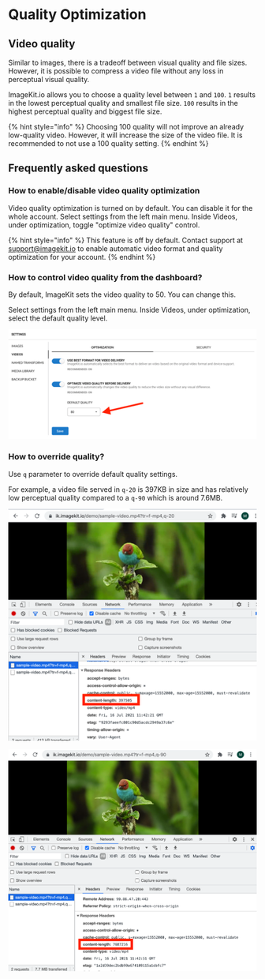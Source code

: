 # Quality Optimization

## Video quality

Similar to images, there is a tradeoff between visual quality and file sizes. However, it is possible to compress a video file without any loss in perceptual visual quality.

ImageKit.io allows you to choose a quality level between `1` and `100`. `1` results in the lowest perceptual quality and smallest file size. `100` results in the highest perceptual quality and biggest file size.

{% hint style="info" %}
Choosing 100 quality will not improve an already low-quality video. However, it will increase the size of the video file. It is recommended to not use a 100 quality setting.
{% endhint %}

## Frequently asked questions

### How to enable/disable video quality optimization

Video quality optimization is turned on by default. You can disable it for the whole account. Select settings from the left main menu. Inside Videos, under optimization, toggle "optimize video quality" control.

{% hint style="info" %}
This feature is off by default. Contact support at support@imagekit.io to enable automatic video format and quality optimization for your account.
{% endhint %}

### How to control video quality from the dashboard?

By default, ImageKit sets the video quality to 50. You can change this.

Select settings from the left main menu. Inside Videos, under optimization, select the default quality level.

![Video default quality settings](../../.gitbook/assets/screenshot-2021-07-13-at-5.08.08-pm.png)



### How to override quality?

Use `q` parameter to override default quality settings.

For example, a video file served in `q-20` is 397KB in size and has relatively low perceptual quality compared to a `q-90`  which is around 7.6MB.

![Quality 20](../../.gitbook/assets/screenshot-2021-07-16-at-5.12.33-pm.png)

![Quality 90](../../.gitbook/assets/screenshot-2021-07-16-at-5.13.01-pm%20%281%29.png)



